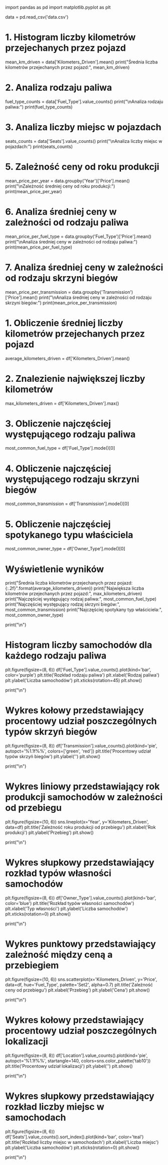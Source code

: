 import pandas as pd
import matplotlib.pyplot as plt

data = pd.read_csv('data.csv')

# 1. Histogram liczby kilometrów przejechanych przez pojazd
mean_km_driven = data['Kilometers_Driven'].mean()
print("Średnia liczba kilometrów przejechanych przez pojazd:", mean_km_driven)

# 2. Analiza rodzaju paliwa
fuel_type_counts = data['Fuel_Type'].value_counts()
print("\nAnaliza rodzaju paliwa:")
print(fuel_type_counts)

# 3. Analiza liczby miejsc w pojazdach
seats_counts = data['Seats'].value_counts()
print("\nAnaliza liczby miejsc w pojazdach:")
print(seats_counts)

# 5. Zależność ceny od roku produkcji
mean_price_per_year = data.groupby('Year')['Price'].mean()
print("\nZależność średniej ceny od roku produkcji:")
print(mean_price_per_year)

# 6. Analiza średniej ceny w zależności od rodzaju paliwa
mean_price_per_fuel_type = data.groupby('Fuel_Type')['Price'].mean()
print("\nAnaliza średniej ceny w zależności od rodzaju paliwa:")
print(mean_price_per_fuel_type)

# 7. Analiza średniej ceny w zależności od rodzaju skrzyni biegów
mean_price_per_transmission = data.groupby('Transmission')['Price'].mean()
print("\nAnaliza średniej ceny w zależności od rodzaju skrzyni biegów:")
print(mean_price_per_transmission)


# 1. Obliczenie średniej liczby kilometrów przejechanych przez pojazd
average_kilometers_driven = df['Kilometers_Driven'].mean()

# 2. Znalezienie największej liczby kilometrów
max_kilometers_driven = df['Kilometers_Driven'].max()

# 3. Obliczenie najczęściej występującego rodzaju paliwa
most_common_fuel_type = df['Fuel_Type'].mode()[0]

# 4. Obliczenie najczęściej występującego rodzaju skrzyni biegów
most_common_transmission = df['Transmission'].mode()[0]

# 5. Obliczenie najczęściej spotykanego typu właściciela
most_common_owner_type = df['Owner_Type'].mode()[0]

# Wyświetlenie wyników
print("Średnia liczba kilometrów przejechanych przez pojazd: {:.2f}".format(average_kilometers_driven))
print("Największa liczba kilometrów przejechanych przez pojazd:", max_kilometers_driven)
print("Najczęściej występujący rodzaj paliwa:", most_common_fuel_type)
print("Najczęściej występujący rodzaj skrzyni biegów:", most_common_transmission)
print("Najczęściej spotykany typ właściciela:", most_common_owner_type)

print("\n")

# Histogram liczby samochodów dla każdego rodzaju paliwa
plt.figure(figsize=(8, 6))
df['Fuel_Type'].value_counts().plot(kind='bar', color='purple')
plt.title('Rozkład rodzaju paliwa')
plt.xlabel('Rodzaj paliwa')
plt.ylabel('Liczba samochodów')
plt.xticks(rotation=45)
plt.show()

print("\n")

# Wykres kołowy przedstawiający procentowy udział poszczególnych typów skrzyń biegów
plt.figure(figsize=(8, 8))
df['Transmission'].value_counts().plot(kind='pie', autopct='%1.1f%%', colors=['green', 'red'])
plt.title('Procentowy udział typów skrzyń biegów')
plt.ylabel('')
plt.show()

print("\n")

# Wykres liniowy przedstawiający rok produkcji samochodów w zależności od przebiegu
plt.figure(figsize=(10, 6))
sns.lineplot(x='Year', y='Kilometers_Driven', data=df)
plt.title('Zależność roku produkcji od przebiegu')
plt.xlabel('Rok produkcji')
plt.ylabel('Przebieg')
plt.show()

print("\n")

# Wykres słupkowy przedstawiający rozkład typów własności samochodów
plt.figure(figsize=(8, 6))
df['Owner_Type'].value_counts().plot(kind='bar', color='blue')
plt.title('Rozkład typów własności samochodów')
plt.xlabel('Typ własności')
plt.ylabel('Liczba samochodów')
plt.xticks(rotation=0)
plt.show()

print("\n")

# Wykres punktowy przedstawiający zależność między ceną a przebiegiem
plt.figure(figsize=(10, 6))
sns.scatterplot(x='Kilometers_Driven', y='Price', data=df, hue='Fuel_Type', palette='Set2', alpha=0.7)
plt.title('Zależność ceny od przebiegu')
plt.xlabel('Przebieg')
plt.ylabel('Cena')
plt.show()

print("\n")

# Wykres kołowy przedstawiający procentowy udział poszczególnych lokalizacji
plt.figure(figsize=(8, 8))
df['Location'].value_counts().plot(kind='pie', autopct='%1.1f%%', startangle=140, colors=sns.color_palette('tab10'))
plt.title('Procentowy udział lokalizacji')
plt.ylabel('')
plt.show()

print("\n")

# Wykres słupkowy przedstawiający rozkład liczby miejsc w samochodach
plt.figure(figsize=(8, 6))
df['Seats'].value_counts().sort_index().plot(kind='bar', color='teal')
plt.title('Rozkład liczby miejsc w samochodach')
plt.xlabel('Liczba miejsc')
plt.ylabel('Liczba samochodów')
plt.xticks(rotation=0)
plt.show()

print("\n")
